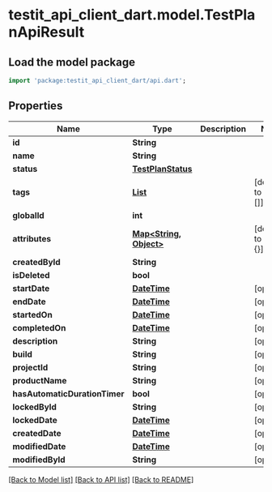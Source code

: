 # testit_api_client_dart.model.TestPlanApiResult

## Load the model package
```dart
import 'package:testit_api_client_dart/api.dart';
```

## Properties
Name | Type | Description | Notes
------------ | ------------- | ------------- | -------------
**id** | **String** |  | 
**name** | **String** |  | 
**status** | [**TestPlanStatus**](TestPlanStatus.md) |  | 
**tags** | [**List<TestPlanTagApiResult>**](TestPlanTagApiResult.md) |  | [default to const []]
**globalId** | **int** |  | 
**attributes** | [**Map<String, Object>**](Object.md) |  | [default to const {}]
**createdById** | **String** |  | 
**isDeleted** | **bool** |  | 
**startDate** | [**DateTime**](DateTime.md) |  | [optional] 
**endDate** | [**DateTime**](DateTime.md) |  | [optional] 
**startedOn** | [**DateTime**](DateTime.md) |  | [optional] 
**completedOn** | [**DateTime**](DateTime.md) |  | [optional] 
**description** | **String** |  | [optional] 
**build** | **String** |  | [optional] 
**projectId** | **String** |  | [optional] 
**productName** | **String** |  | [optional] 
**hasAutomaticDurationTimer** | **bool** |  | [optional] 
**lockedById** | **String** |  | [optional] 
**lockedDate** | [**DateTime**](DateTime.md) |  | [optional] 
**createdDate** | [**DateTime**](DateTime.md) |  | [optional] 
**modifiedDate** | [**DateTime**](DateTime.md) |  | [optional] 
**modifiedById** | **String** |  | [optional] 

[[Back to Model list]](../README.md#documentation-for-models) [[Back to API list]](../README.md#documentation-for-api-endpoints) [[Back to README]](../README.md)


